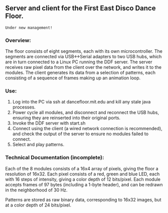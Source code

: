 ## Server and client for the First East Disco Dance Floor.
    Under new management!

### Overview:

The floor consists of eight segments, each with its own microcontroller.  The segments are connected via USB<->Serial adapters to two USB hubs, which are in turn connected to a Linux PC running the DDF server.  The server receives raw pixel data from the client over the network, and writes it to the modules.  The client generates its data from a selection of patterns, each consisting of a sequence of frames making up an animation loop.

### Use:

1.  Log into the PC via ssh at dancefloor.mit.edu and kill any stale java processes.
2.	 Power cycle all modules, and disconnect and reconnect the USB hubs, ensuring they are reinserted into their original ports.
3.	 Invoke the DDF server with start.sh
4.	 Connect using the client (a wired network connection is recommended), and check the output of the server to ensure no modules failed to connect.
5.	 Select and play patterns.

### Technical Documentation (incomplete):

Each of the 8 modules consists of a 16x4 array of pixels, giving the floor a resolution of 16x32.  Each pixel consists of a red, green and blue LED, each with 16 steps of intensity, giving a color depth of 12 bits/pixel.  Each module accepts frames of 97 bytes (including a 1-byte header), and can be redrawn in the neighborhood of 30 Hz.

Patterns are stored as raw binary data, corresponding to 16x32 images, but at a color depth of 24 bits/pixel.
